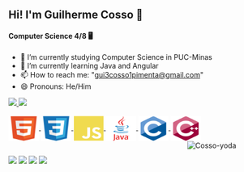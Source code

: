 ## Hi! I'm Guilherme Cosso 👋
#### Computer Science 4/8 🖥

- 🔭 I’m currently studying Computer Science in PUC-Minas
- 🌱 I’m currently learning Java and Angular
- 📫 How to reach me: "gui3cosso1pimenta@gmail.com"
- 😄 Pronouns: He/Him

 <div>
  <a href="https://github.com/Guilherme-Cosso">
  <img height="140px" width"50%" src="https://github-readme-stats.vercel.app/api?username=Guilherme-Cosso&show_icons=true&theme=dark&include_all_commits=true&count_private=true"/>
  <img height="140px" width"50%" src="https://github-readme-stats.vercel.app/api/top-langs/?username=Guilherme-Cosso&layout=compact&langs_count=7&theme=dark"/>
</div>
  
  <div style="display: inline_block"><br>
  <img align="center" alt="Cosso-Html" height="50" width="60" src="https://raw.githubusercontent.com/devicons/devicon/master/icons/html5/html5-original.svg">
  <img align="center" alt="Cosso-CSS" height="50" width="60" src="https://raw.githubusercontent.com/devicons/devicon/master/icons/css3/css3-original.svg">
  <img align="center" alt="Cosso-Js" height="50" width="60" src="https://raw.githubusercontent.com/devicons/devicon/master/icons/javascript/javascript-plain.svg">
  <img align="center" alt="Cosso-Java" height="50" width="60" src="https://github.com/devicons/devicon/blob/master/icons/java/java-original-wordmark.svg">
  <img align="center" alt="Cooso-Java" height="50" width="60" src="https://github.com/devicons/devicon/blob/master/icons/c/c-original.svg">
  <img align="center" alt="Cooso-Java" height="50" width="60" src="https://github.com/devicons/devicon/blob/master/icons/cplusplus/cplusplus-original.svg">
  <img align="right" alt="Cosso-yoda"  width="30%" src="https://kanto.legiaodosherois.com.br/w760-h398-gnw-cfill-q80/wp-content/uploads/2020/11/legiao_T0EHopI5X1bS.jpg.jpeg">
</div>
 
  ##

<div> 
  <a href="https://www.instagram.com/gui_cosso" target="_blank"><img src="https://img.shields.io/badge/-Instagram-%23E4405F?style=for-the-badge&logo=instagram&logoColor=white" target="_blank"></a>
 <a href="https://discord.gg/G9GPg5SA75" target="_blank"><img src="https://img.shields.io/badge/Discord-7289DA?style=for-the-badge&logo=discord&logoColor=white" target="_blank"></a> 
  <a href = "gui3cosso1pimenta@gmail.com"><img src="https://img.shields.io/badge/-Gmail-%23333?style=for-the-badge&logo=gmail&logoColor=white" target="_blank"></a>
  <a href="https://www.linkedin.com/in/guilherme-c%C3%B4sso-lima-pimenta-b6899420b" target="_blank"><img src="https://img.shields.io/badge/-LinkedIn-%230077B5?style=for-the-badge&logo=linkedin&logoColor=white" target="_blank"></a>  
</div>
  
  
  
  
